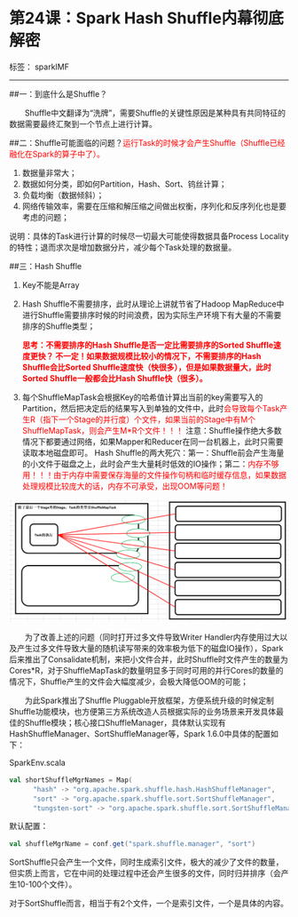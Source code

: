 # 第24课：Spark Hash Shuffle内幕彻底解密

标签： sparkIMF

---

##一：到底什么是Shuffle？

　　Shuffle中文翻译为“洗牌”，需要Shuffle的关键性原因是某种具有共同特征的数据需要最终汇聚到一个节点上进行计算。

##二：Shuffle可能面临的问题？<font color='red'>运行Task的时候才会产生Shuffle（Shuffle已经融化在Spark的算子中了）。</font>

 1. 数据量非常大；
 2. 数据如何分类，即如何Partition，Hash、Sort、钨丝计算；
 3. 负载均衡（数据倾斜）；
 4. 网络传输效率，需要在压缩和解压缩之间做出权衡，序列化和反序列化也是要考虑的问题；

说明：具体的Task进行计算的时候尽一切最大可能使得数据具备Process Locality的特性；退而求次是增加数据分片，减少每个Task处理的数据量。

##三：Hash Shuffle

 1. Key不能是Array
 2. Hash Shuffle不需要排序，此时从理论上讲就节省了Hadoop MapReduce中进行Shuffle需要排序时候的时间浪费，因为实际生产环境下有大量的不需要排序的Shuffle类型；
 
    <font color='red'>**思考：不需要排序的Hash Shuffle是否一定比需要排序的Sorted Shuffle速度更快？
不一定！如果数据规模比较小的情况下，不需要排序的Hash Shuffle会比Sorted Shuffle速度快（快很多），但是如果数据量大，此时Sorted Shuffle一般都会比Hash Shuffle快（很多）。**</font>
 3. 每个ShuffleMapTask会根据Key的哈希值计算出当前的key需要写入的Partition，然后把决定后的结果写入到单独的文件中，此时<font color='red'>会导致每个Task产生R（指下一个Stage的并行度）个文件，如果当前的Stage中有M个ShuffleMapTask，则会产生M*R个文件！！！</font>
注意：Shuffle操作绝大多数情况下都要通过网络，如果Mapper和Reducer在同一台机器上，此时只需要读取本地磁盘即可。
Hash Shuffle的两大死穴：第一：Shuffle前会产生海量的小文件于磁盘之上，此时会产生大量耗时低效的IO操作；第二：<font color='red'>内存不够用！！！由于内存中需要保存海量的文件操作句柄和临时缓存信息，如果数据处理规模比较庞大的话，内存不可承受，出现OOM等问题！</font>

![Basic Hash Shuffle](../image/24_1.png "Basic Hash Shuffle")

　　为了改善上述的问题（同时打开过多文件导致Writer Handler内存使用过大以及产生过多文件导致大量的随机读写带来的效率极为低下的磁盘IO操作），Spark后来推出了Consalidate机制，来把小文件合并，此时Shuffle时文件产生的数量为Cores*R，对于ShuffleMapTask的数量明显多于同时可用的并行Cores的数量的情况下，Shuffle产生的文件会大幅度减少，会极大降低OOM的可能；


　　为此Spark推出了Shuffle Pluggable开放框架，方便系统升级的时候定制Shuffle功能模块，也方便第三方系统改造人员根据实际的业务场景来开发具体最佳的Shuffle模块；核心接口ShuffleManager，具体默认实现有HashShuffleManager、SortShuffleManager等，Spark 1.6.0中具体的配置如下：

SparkEnv.scala

```scala
val shortShuffleMgrNames = Map(
      "hash" -> "org.apache.spark.shuffle.hash.HashShuffleManager",
      "sort" -> "org.apache.spark.shuffle.sort.SortShuffleManager",
      "tungsten-sort" -> "org.apache.spark.shuffle.sort.SortShuffleManager")
```

默认配置：

```scala
val shuffleMgrName = conf.get("spark.shuffle.manager", "sort")
```

SortShuffle只会产生一个文件，同时生成索引文件，极大的减少了文件的数量，但实质上而言，它在中间的处理过程中还会产生很多的文件，同时归并排序（会产生10-100个文件）。

对于SortShuffle而言，相当于有2个文件，一个是索引文件，一个是具体的内容。